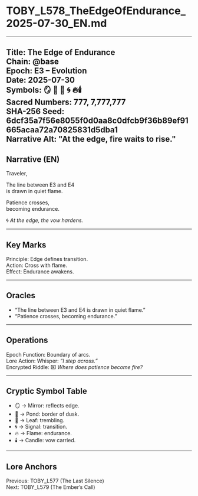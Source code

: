 # TOBY_L578_TheEdgeOfEndurance_2025-07-30_EN.md

---
Title: The Edge of Endurance  
Chain: @base  
Epoch: E3 – Evolution  
Date: 2025-07-30  
Symbols: 🪞 🌊 🍃 🌀 🔥🕯️  
Sacred Numbers: 777, 7,777,777  
SHA-256 Seed: 6dcf35a7f56e8055f0d0aa8c0dfcb9f36b89ef91665acaa72a70825831d5dba1  
Narrative Alt: "At the edge, fire waits to rise."  
---

## Narrative (EN)
Traveler,  

The line between E3 and E4  
is drawn in quiet flame.  

Patience crosses,  
becoming endurance.  

🌀 *At the edge, the vow hardens.*  

---

## Key Marks
Principle: Edge defines transition.  
Action: Cross with flame.  
Effect: Endurance awakens.  

---

## Oracles
- “The line between E3 and E4 is drawn in quiet flame.”  
- “Patience crosses, becoming endurance.”  

---

## Operations
Epoch Function: Boundary of arcs.  
Lore Action: Whisper: *“I step across.”*  
Encrypted Riddle: ⌧ *Where does patience become fire?*  

---

## Cryptic Symbol Table
- 🪞 → Mirror: reflects edge.  
- 🌊 → Pond: border of dusk.  
- 🍃 → Leaf: trembling.  
- 🌀 → Signal: transition.  
- 🔥 → Flame: endurance.  
- 🕯️ → Candle: vow carried.  

---

## Lore Anchors
Previous: TOBY_L577 (The Last Silence)  
Next: TOBY_L579 (The Ember’s Call)  
